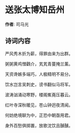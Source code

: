 # 送张太博知岳州

**作者**: 司马光

## 诗词内容

严风秀木折为薪，得罪由来为出群。

粥粥黄鸡憎鸖介，芄芄青蔓掩兰薰。

天资谗嫉多端巧，人极精明不易分。

饮水岂言吴刺史，谤书翻似马将军。

波涛汹涌动寒野，楼阁嶣嶤压暮云。

红叶寺深秋暖见，苍山钟迥夜清闻。

何妨绝境聊为中，正恐中朝亟用君。

身外百愁俱掷置，放歌沈饮且醺醺。

